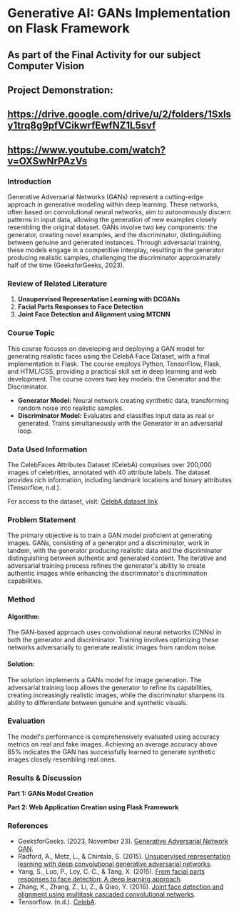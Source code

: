 # Generative AI: GANs Implementation on Flask Framework

## As part of the Final Activity for our subject Computer Vision

## Project Demonstration: 
## https://drive.google.com/drive/u/2/folders/1Sxlsy1trq8g9pfVCikwrfEwfNZ1L5svf
## https://www.youtube.com/watch?v=OXSwNrPAzVs

### Introduction
Generative Adversarial Networks (GANs) represent a cutting-edge approach in generative modeling within deep learning. These networks, often based on convolutional neural networks, aim to autonomously discern patterns in input data, allowing the generation of new examples closely resembling the original dataset. GANs involve two key components: the generator, creating novel examples, and the discriminator, distinguishing between genuine and generated instances. Through adversarial training, these models engage in a competitive interplay, resulting in the generator producing realistic samples, challenging the discriminator approximately half of the time (GeeksforGeeks, 2023).

### Review of Related Literature
1. **Unsupervised Representation Learning with DCGANs**
2. **Facial Parts Responses to Face Detection**
3. **Joint Face Detection and Alignment using MTCNN**

### Course Topic
This course focuses on developing and deploying a GAN model for generating realistic faces using the CelebA Face Dataset, with a final implementation in Flask. The course employs Python, TensorFlow, Flask, and HTML/CSS, providing a practical skill set in deep learning and web development. The course covers two key models: the Generator and the Discriminator.

- **Generator Model:** Neural network creating synthetic data, transforming random noise into realistic samples.
- **Discriminator Model:** Evaluates and classifies input data as real or generated. Trains simultaneously with the Generator in an adversarial loop.

### Data Used Information
The CelebFaces Attributes Dataset (CelebA) comprises over 200,000 images of celebrities, annotated with 40 attribute labels. The dataset provides rich information, including landmark locations and binary attributes (Tensorflow, n.d.).

For access to the dataset, visit: [CelebA dataset link](https://mmlab.ie.cuhk.edu.hk/projects/CelebA.html)

### Problem Statement
The primary objective is to train a GAN model proficient at generating images. GANs, consisting of a generator and a discriminator, work in tandem, with the generator producing realistic data and the discriminator distinguishing between authentic and generated content. The iterative and adversarial training process refines the generator's ability to create authentic images while enhancing the discriminator's discrimination capabilities.

### Method
#### Algorithm:
The GAN-based approach uses convolutional neural networks (CNNs) in both the generator and discriminator. Training involves optimizing these networks adversarially to generate realistic images from random noise.

#### Solution:
The solution implements a GANs model for image generation. The adversarial training loop allows the generator to refine its capabilities, creating increasingly realistic images, while the discriminator sharpens its ability to differentiate between genuine and synthetic visuals.

### Evaluation
The model's performance is comprehensively evaluated using accuracy metrics on real and fake images. Achieving an average accuracy above 85% indicates the GAN has successfully learned to generate synthetic images closely resembling real ones.

### Results & Discussion
**Part 1: GANs Model Creation**

**Part 2: Web Application Creation using Flask Framework**

### References
- GeeksforGeeks. (2023, November 23). [Generative Adversarial Network GAN](https://www.geeksforgeeks.org/generative-adversarial-network-gan/).
- Radford, A., Metz, L., & Chintala, S. (2015). [Unsupervised representation learning with deep convolutional generative adversarial networks](https://arxiv.org/abs/1511.06434).
- Yang, S., Luo, P., Loy, C. C., & Tang, X. (2015). [From facial parts responses to face detection: A deep learning approach](https://openaccess.thecvf.com/content_iccv_2015/html/Yang_From_Facial_Parts_ICCV_2015_paper.html).
- Zhang, K., Zhang, Z., Li, Z., & Qiao, Y. (2016). [Joint face detection and alignment using multitask cascaded convolutional networks](https://ieeexplore.ieee.org/document/7553523).
- Tensorflow. (n.d.). [CelebA](https://www.tensorflow.org/datasets/catalog/celeb_a).
